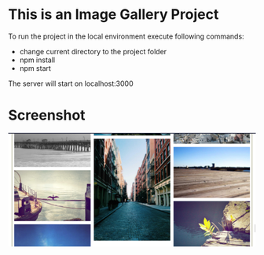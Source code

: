 # This is an Image Gallery Project

  To run the project in the local environment execute following commands:
- change current directory to the project folder
- npm install
- npm start

The server will start on localhost:3000

# Screenshot
![Screenshot](https://github.com/Neeraj-Gautam/Image-Gallery/blob/master/Screenshot.png)
